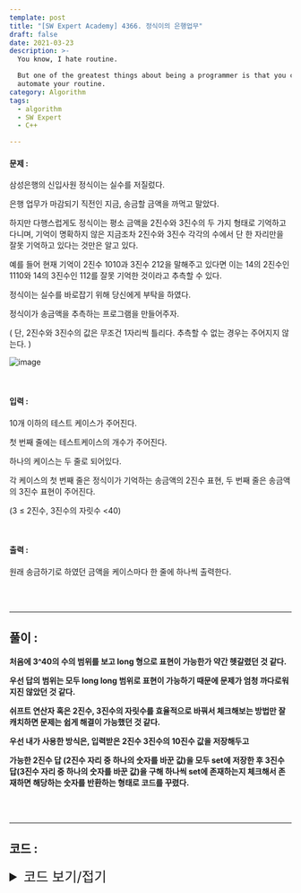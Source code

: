 ```yaml
---
template: post
title: "[SW Expert Academy] 4366. 정식이의 은행업무"
draft: false
date: 2021-03-23
description: >-
  You know, I hate routine.

  But one of the greatest things about being a programmer is that you can
  automate your routine.
category: Algorithm
tags:
  - algorithm
  - SW Expert
  - C++

---
```




#### 문제 : 

삼성은행의 신입사원 정식이는 실수를 저질렀다.

은행 업무가 마감되기 직전인 지금, 송금할 금액을 까먹고 말았다.

하지만 다행스럽게도 정식이는 평소 금액을 2진수와 3진수의 두 가지 형태로 기억하고 다니며, 기억이 명확하지 않은 지금조차 2진수와 3진수 각각의 수에서 단 한 자리만을 잘못 기억하고 있다는 것만은 알고 있다.

예를 들어 현재 기억이 2진수 1010과 3진수 212을 말해주고 있다면 이는 14의 2진수인 1110와 14의 3진수인 112를 잘못 기억한 것이라고 추측할 수 있다.

정식이는 실수를 바로잡기 위해 당신에게 부탁을 하였다.

정식이가 송금액을 추측하는 프로그램을 만들어주자.

( 단, 2진수와 3진수의 값은 무조건 1자리씩 틀리다.  추측할 수 없는 경우는 주어지지 않는다. )

![image](https://user-images.githubusercontent.com/57346455/118000039-6b298100-b380-11eb-8c11-0b7f9406c202.png)

<br/>

#### 입력 :

10개 이하의 테스트 케이스가 주어진다.

첫 번째 줄에는 테스트케이스의 개수가 주어진다.

하나의 케이스는 두 줄로 되어있다.

각 케이스의 첫 번째 줄은 정식이가 기억하는 송금액의 2진수 표현, 두 번째 줄은 송금액의 3진수 표현이 주어진다.

(3 ≤ 2진수, 3진수의 자릿수 <40)

<br/>

#### 출력 : 

원래 송금하기로 하였던 금액을 케이스마다 한 줄에 하나씩 출력한다.

<br/>

<br/>

___

## 풀이 :

**처음에 3^40의 수의 범위를 보고 long 형으로 표현이 가능한가 약간 헷갈렸던 것 같다.**

**우선 답의 범위는 모두 long long 범위로 표현이 가능하기 때문에 문제가 엄청 까다로워지진 않았던 것 같다.**

**쉬프트 연산자 혹은 2진수, 3진수의 자릿수를 효율적으로 바꿔서 체크해보는 방법만 잘 캐치하면 문제는 쉽게 해결이 가능했던 것 같다.**

**우선 내가 사용한 방식은, 입력받은 2진수 3진수의 10진수 값을 저장해두고**

**가능한 2진수 답 (2진수 자리 중 하나의 숫자를 바꾼 값)을 모두 set에 저장한 후 3진수 답(3진수 자리 중 하나의 숫자를 바꾼 값)을 구해 하나씩 set에 존재하는지 체크해서 존재하면 해당하는 숫자를 반환하는 형태로 코드를 꾸렸다.**

<br/>

<br/>

---

## 코드 :

<details>
<summary style="cursor:pointer; font-size:1.5rem">
	코드 보기/접기
</summary>

```c++
#include<iostream>
#include<string>
#include<cmath>
#include<set>
 
#define ll long long
 
using namespace std;
 
ll testCase() {
    set<ll> set;
    ll originthird = 0, originsec = 0;
    string secstr, thirdstr;
    cin >> secstr >> thirdstr;
    int thirdlength = thirdstr.length(), seclength = secstr.length();
     
    for(int i=0; i<seclength; i++) 
        originsec += (1<<i) * (secstr[seclength - i - 1] - '0');
    for(int i=0; i<thirdlength; i++)
        originthird += pow(3, i) * (thirdstr[thirdlength - i - 1] - '0');
     
    set.insert(originsec);
    for(int i=0; i<seclength; i++)
        set.insert(originsec - (1<<i) * (secstr[seclength - i - 1] - '0') + ((secstr[seclength - i - 1] == '0') ? (1<<i):0));
     
    for(int i=0; i<thirdlength; i++)
        for(int j=0; j<3; j++) {
            if(thirdstr[thirdlength - i - 1] - '0' == j) continue;
            ll chnum = originthird - pow(3, i) *  (thirdstr[thirdlength - i - 1] - '0') + pow(3, i) * j;
            if(set.find(chnum) != set.end()) return chnum;
        }
}
 
int main(int argc, char** argv)
{
    int test_case;
    int T;
    cin>>T;
     
    for(test_case = 1; test_case <= T; ++test_case)
    {
        cout << '#' << test_case << ' ' << testCase() << '\n';
    }
    return 0;
}
```

</details>
<br/>

<br/>


